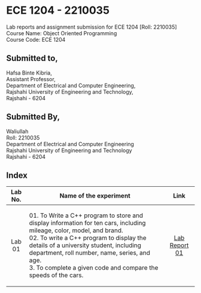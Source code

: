 # ECE 1204 - 2210035
Lab reports and assignment submission for ECE 1204 [Roll: 2210035]              
Course Name: Object Oriented Programming             
Course Code: ECE 1204

<h2 align = "left" >Submitted to, </h2>
<p align = "left" >
Hafsa Binte Kibria,<br>   
Assistant Professor,<br>             
Department of Electrical and Computer Engineering,<br>  
Rajshahi University of Engineering and Technology,<br>  
Rajshahi - 6204
</p>

## Submitted By,
Waliullah  
Roll: 2210035  
Department of Electrical and Computer Engineering  
Rajshahi University of Engineering and Technology  
Rajshahi - 6204

## Index
| Lab No. | Name of the experiment | Link |
| :---: | :---: | :---: |
| Lab 01 | <p align = "left" >01. To Write a C++ program to store and display information for ten cars, including mileage, color, model, and brand.<br>02. To write a C++ program to display the details of a university student, including department, roll number, name, series, and age.<br>3. To complete a given code and compare the speeds of the cars.</p> | [Lab Report 01](https://github.com/waliullah14/ECE-1204_2210035/blob/main/Lab%2001/Lab%20Report%2001.md) |
